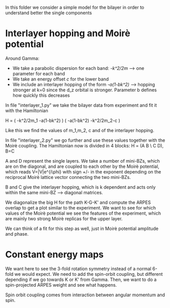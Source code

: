 In this folder we consider a simple model for the bilayer in order to understand better the single components

# Interlayer hopping and Moirè potential

Around Gamma:
- We take a parabolic dispersion for each band: *-k^2/2m*  --> one parameter for each band
- We take an energy offset *c* for the lower band
- We include an interlayer hopping of the form *-a(1-bk^2)*  --> hopping stronger at k=0 since the d_z orbital is stronger. Parameter b defines how quickly this decreases

In file "interlayer_1.py" we take the bilayer data from experiment and fit it with the Hamiltonian

H = (   -k^2/2m_1   -a(1-bk^2)      )
    (   -a(1-bk^2)  -k^2/2m_2-c     )
<!---
<img src="https://render.githubusercontent.com/render/math?math=H=\begin   ">
-->

Like this we find the values of m_1,m_2, c and of the interlayer hopping.

In file "interlayer_2.py" we go further and use these values together with the Moirè coupling. 
The Hamiltonian now is divided in 4 blocks: H = (A B \\ C D), B=C

A and D represent the single layers. We take a number of mini-BZs, which are on the diagonal, and are coupled to each other by the Moirè potential,
which reads V=|V|e^{i\phi} with sign +/- in the exponent depending on the reciprocal Moirè lattice vector connecting the two mini-BZs. 

B and C give the interlayer hopping, which is k dependent and acts only within the same mini-BZ --> diagonal matrices.

We diagonalize the big H for the path K-G-K' and compute the ARPES overlap to get a plot similar to the experiment. We want to see for which values of 
the Moirè potential we see the features of the experiment, which are mainly two strong Moirè replicas for the upper layer. 

We can think of a fit for this step as well, just in Moirè potential amplitude and phase.

# Constant energy maps

We want here to see the 3-fold rotation symmetry instead of a normal 6-fold we would expect. We need to add the spin-orbit coupling, but different depending if we go
towards K or K' from Gamma. Then, we want to do a spin-projected ARPES weight and see what happens.

Spin orbit coupling comes from interaction between angular momentum and spin. 

